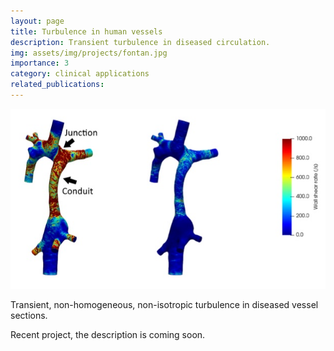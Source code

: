 ```yaml
---
layout: page
title: Turbulence in human vessels
description: Transient turbulence in diseased circulation.
img: assets/img/projects/fontan.jpg
importance: 3
category: clinical applications
related_publications: 
---
```


![Flow in Fontan circulation.](/assets/img/projects/fontan.jpg)

Transient, non-homogeneous, non-isotropic turbulence in diseased vessel sections.

Recent project, the description is coming soon.